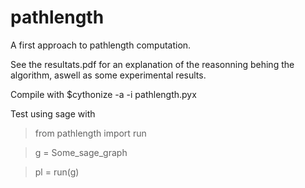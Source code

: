 # pathlength

A first approach to pathlength computation.

See the resultats.pdf for an explanation of the reasonning behing the algorithm, aswell as some experimental results.

Compile with $cythonize -a -i pathlength.pyx

Test using sage with 
>from pathlength import run

>g = Some_sage_graph

>pl = run(g)
